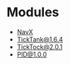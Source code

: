 # Modules

* [NavX](http://www.pdocs.kauailabs.com/navx-mxp/software/)
* [TickTank@1.6.4](https://github.com/team236/TickTank)
* [TickTock@2.0.1](https://github.com/team236/TickTock)
* [PID@1.0.0](https://github.com/team236/PID)
